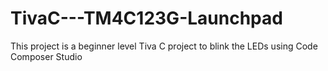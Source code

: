 # TivaC---TM4C123G-Launchpad
This project is a beginner level Tiva C project to blink the LEDs using Code Composer Studio
